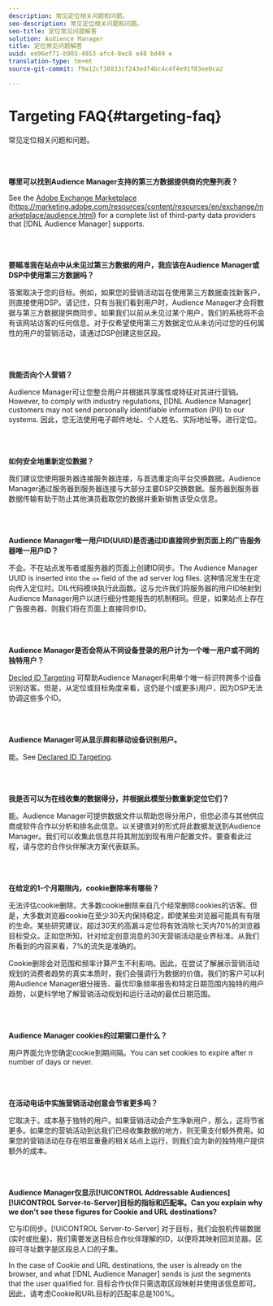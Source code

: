 ```yaml
---
description: 常见定位相关问题和问题。
seo-description: 常见定位相关问题和问题。
seo-title: 定位常见问题解答
solution: Audience Manager
title: 定位常见问题解答
uuid: ee96ef71-b903-4953-afc4-8ec8 e48 bd49 e
translation-type: tm+mt
source-git-commit: f9a12cf38833cf243edf4bc4c4f4e91f83ee0ca2

---
```



# Targeting FAQ{#targeting-faq}

常见定位相关问题和问题。

<br> 

<!-- 

faq_targeting.xml

 -->

**哪里可以找到Audience Manager支持的第三方数据提供商的完整列表？**

See the [Adobe Exchange Marketplace](https://marketing.adobe.com/resources/content/resources/en/exchange/marketplace/audience.html) (https://marketing.adobe.com/resources/content/resources/en/exchange/marketplace/audience.html) for a complete list of third-party data providers that [!DNL Audience Manager] supports.

<br> 

**要瞄准我在站点中从未见过第三方数据的用户，我应该在Audience Manager或DSP中使用第三方数据吗？**

答案取决于您的目标。例如，如果您的营销活动旨在使用第三方数据查找新客户，则直接使用DSP。请记住，只有当我们看到用户时，Audience Manager才会将数据与第三方数据提供商同步。如果我们以前从未见过某个用户，我们的系统将不会有该网站访客的任何信息。对于仅希望使用第三方数据定位从未访问过您的任何属性的用户的营销活动，请通过DSP创建这些区段。

<br> 

**我能否向个人营销？**

Audience Manager可让您整合用户并根据共享属性或特征对其进行营销。However, to comply with industry regulations, [!DNL Audience Manager] customers may not send personally identifiable information (PII) to our systems. 因此，您无法使用电子邮件地址、个人姓名、实际地址等。进行定位。

<br> 

**如何安全地重新定位数据？**

我们建议您使用服务器连接服务器连接，与首选重定向平台交换数据。Audience Manager通过服务器到服务器连接与大部分主要DSP交换数据。服务器到服务器数据传输有助于防止其他演员截取您的数据并重新销售该受众信息。

<br> 

**Audience Manager唯一用户ID(UUID)是否通过ID直接同步到页面上的广告服务器唯一用户ID？**

不会。不在站点发布者或服务器的页面上创建ID同步。The Audience Manager UUID is inserted into the `u=` field of the ad server log files. 这种情况发生在定向传入定位时。DIL代码模块执行此函数。这与允许我们将服务器的用户ID映射到Audience Manager用户以进行细分性能报告的机制相同。但是，如果站点上存在广告服务器，则我们将在页面上直接同步ID。

<br> 

**Audience Manager是否会将从不同设备登录的用户计为一个唯一用户或不同的独特用户？**

[Decled ID Targeting](../features/declared-ids.md#declared-id-targeting) 可帮助Audience Manager利用单个唯一标识符跨多个设备识别访客。但是，从定位或目标角度来看，这仍是个(或更多)用户，因为DSP无法协调这些多个ID。

<br> 

**Audience Manager可从显示屏和移动设备识别用户。**

能。See [Declared ID Targeting](../features/declared-ids.md#declared-id-targeting).

<br> 

**我是否可以为在线收集的数据得分，并根据此模型分数重新定位它们？**

能。Audience Manager可提供数据文件以帮助您得分用户，但您必须与其他供应商或软件合作以分析和排名此信息。以关键值对的形式将此数据发送到Audience Manager。我们可以收集此信息并将其附加到现有用户配置文件。要查看此过程，请与您的合作伙伴解决方案代表联系。

<br> 

**在给定的1-个月期限内，cookie删除率有哪些？**

无法评估cookie删除。大多数cookie删除来自几个经常删除cookies的访客。但是，大多数浏览器cookie在至少30天内保持稳定，即使某些浏览器可能具有有限的生命。某些研究建议，超过30天的高漏斗定位将有效消除七天内70%的浏览器目标受众。正如您所知，针对给定创意消息的30天营销活动是业界标准。从我们所看到的内容来看，7%的流失是准确的。

Cookie删除会对范围和频率计算产生不利影响。因此，在尝试了解展示营销活动规划的消费者趋势的真实本质时，我们会强调行为数据的价值。我们的客户可以利用Audience Manager细分报告、最优印象频率报告和特定日期范围内独特的用户趋势，以更科学地了解营销活动规划和运行活动的最优日期范围。

<br> 

**Audience Manager cookies的过期窗口是什么？**

用户界面允许您确定cookie到期间隔。You can set cookies to expire after *n* number of days or never.

<br> 

**在活动电话中实施营销活动创意会节省更多吗？**

它取决于。成本基于独特的用户。如果营销活动会产生净新用户，那么，这将节省更多。如果您的营销活动到达我们已经收集数据的地方，则无需支付额外费用。如果您的营销活动在存在明显重叠的相关站点上运行，则我们会为新的独特用户提供额外的成本。

<br> 

**Audience Manager仅显示[!UICONTROL Addressable Audiences][!UICONTROL Server-to-Server]目标的指标和匹配率。Can you explain why we don&#39;t see these figures for Cookie and URL destinations?**

它与ID同步。[!UICONTROL Server-to-Server] 对于目标，我们会脱机传输数据(实时或批量)，我们需要发送目标合作伙伴理解的ID，以便将其映射回浏览器。区段可寻址数字是区段总人口的子集。

In the case of Cookie and URL destinations, the user is already on the browser, and what [!DNL Audience Manager] sends is just the segments that the user qualified for. 目标合作伙伴只需选取区段映射并使用该信息即可。因此，请考虑Cookie和URL目标的匹配率总是100%。
